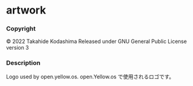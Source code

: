 # artwork
### Copyright
&copy; 2022 Takahide Kodashima
Released under GNU General Public License version 3

### Description
Logo used by open.yellow.os.
open.Yellow.os で使用されるロゴです。
